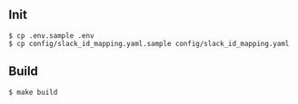 
## Init

```
$ cp .env.sample .env
$ cp config/slack_id_mapping.yaml.sample config/slack_id_mapping.yaml
```

## Build

```
$ make build
```
